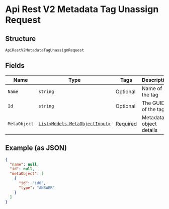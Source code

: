 
# Api Rest V2 Metadata Tag Unassign Request

## Structure

`ApiRestV2MetadataTagUnassignRequest`

## Fields

| Name | Type | Tags | Description |
|  --- | --- | --- | --- |
| `Name` | `string` | Optional | Name of the tag |
| `Id` | `string` | Optional | The GUID of the tag |
| `MetaObject` | [`List<Models.MetaObjectInput>`](/doc/models/meta-object-input.md) | Required | Metadata object details |

## Example (as JSON)

```json
{
  "name": null,
  "id": null,
  "metaObject": [
    {
      "id": "id0",
      "type": "ANSWER"
    }
  ]
}
```


